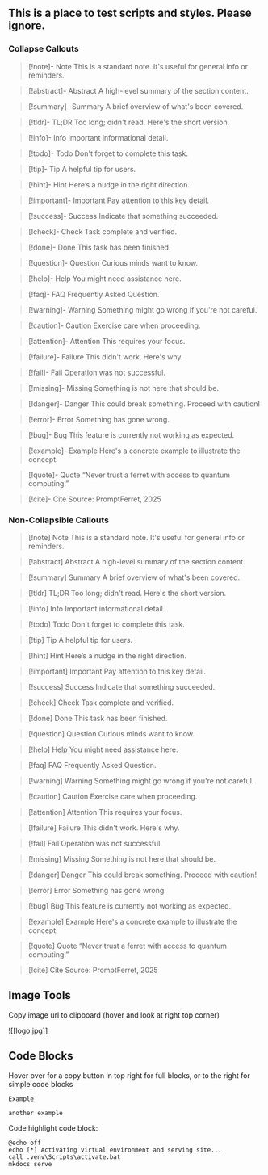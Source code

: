 ## This is a place to test scripts and styles. Please ignore.
### Collapse Callouts

> [!note]- Note
> This is a standard note. It's useful for general info or reminders.

> [!abstract]- Abstract
> A high-level summary of the section content.

> [!summary]- Summary
> A brief overview of what's been covered.

> [!tldr]- TL;DR
> Too long; didn't read. Here's the short version.

> [!info]- Info
> Important informational detail.

> [!todo]- Todo
> Don't forget to complete this task.

> [!tip]- Tip
> A helpful tip for users.

> [!hint]- Hint
> Here’s a nudge in the right direction.

> [!important]- Important
> Pay attention to this key detail.

> [!success]- Success
> Indicate that something succeeded.

> [!check]- Check
> Task complete and verified.

> [!done]- Done
> This task has been finished.

> [!question]- Question
> Curious minds want to know.

> [!help]- Help
> You might need assistance here.

> [!faq]- FAQ
> Frequently Asked Question.

> [!warning]- Warning
> Something might go wrong if you're not careful.

> [!caution]- Caution
> Exercise care when proceeding.

> [!attention]- Attention
> This requires your focus.

> [!failure]- Failure
> This didn't work. Here's why.

> [!fail]- Fail
> Operation was not successful.

> [!missing]- Missing
> Something is not here that should be.

> [!danger]- Danger
> This could break something. Proceed with caution!

> [!error]- Error
> Something has gone wrong.

> [!bug]- Bug
> This feature is currently not working as expected.

> [!example]- Example
> Here's a concrete example to illustrate the concept.

> [!quote]- Quote
> “Never trust a ferret with access to quantum computing.”

> [!cite]- Cite
> Source: PromptFerret, 2025

### Non-Collapsible Callouts
> [!note] Note
> This is a standard note. It's useful for general info or reminders.

> [!abstract] Abstract
> A high-level summary of the section content.

> [!summary] Summary
> A brief overview of what's been covered.

> [!tldr] TL;DR
> Too long; didn't read. Here's the short version.

> [!info] Info
> Important informational detail.

> [!todo] Todo
> Don't forget to complete this task.

> [!tip] Tip
> A helpful tip for users.

> [!hint] Hint
> Here’s a nudge in the right direction.

> [!important] Important
> Pay attention to this key detail.

> [!success] Success
> Indicate that something succeeded.

> [!check] Check
> Task complete and verified.

> [!done] Done
> This task has been finished.

> [!question] Question
> Curious minds want to know.

> [!help] Help
> You might need assistance here.

> [!faq] FAQ
> Frequently Asked Question.

> [!warning] Warning
> Something might go wrong if you're not careful.

> [!caution] Caution
> Exercise care when proceeding.

> [!attention] Attention
> This requires your focus.

> [!failure] Failure
> This didn't work. Here's why.

> [!fail] Fail
> Operation was not successful.

> [!missing] Missing
> Something is not here that should be.

> [!danger] Danger
> This could break something. Proceed with caution!

> [!error] Error
> Something has gone wrong.

> [!bug] Bug
> This feature is currently not working as expected.

> [!example] Example
> Here's a concrete example to illustrate the concept.

> [!quote] Quote
> “Never trust a ferret with access to quantum computing.”

> [!cite] Cite
> Source: PromptFerret, 2025

## Image Tools
Copy image url to clipboard (hover and look at right top corner)

![[logo.jpg]]

## Code Blocks
Hover over for a copy button in top right for full blocks, or to the right for simple code blocks

```
Example
```

`another example`

Code highlight code block:

``` batch
@echo off
echo [*] Activating virtual environment and serving site...
call .venv\Scripts\activate.bat
mkdocs serve
```